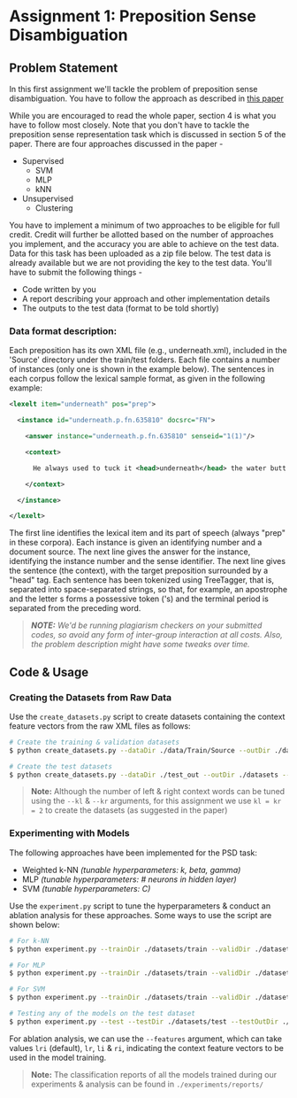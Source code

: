 # Assignment 1: Preposition Sense Disambiguation

## Problem Statement
In this first assignment we'll tackle the problem of preposition sense disambiguation. You have to follow the approach as described in [this paper](https://www.aclweb.org/anthology/D18-1180.pdf)

While you are encouraged to read the whole paper, section 4 is what you have to follow most closely. Note that you don't have to tackle the preposition sense representation task which is discussed in section 5 of the paper. There are four approaches discussed in the paper - 

- Supervised
    - SVM
    - MLP
    - kNN
- Unsupervised
    - Clustering


You have to implement a minimum of two approaches to be eligible for full credit. Credit will further be allotted based on the number of approaches you implement, and the accuracy you are able to achieve on the test data. Data for this task has been uploaded as a zip file below. The test data is already available but we are not providing the key to the test data. You'll have to submit the following things - 

- Code written by you
- A report describing your approach and other implementation details
- The outputs to the test data (format to be told shortly)


### Data format description: 

Each preposition has its own XML file (e.g., underneath.xml), included in the 'Source' directory under the train/test folders. Each file contains a number of instances (only one is shown in the example below). The sentences in each corpus follow the lexical sample format, as given in the following example:

```xml
<lexelt item="underneath" pos="prep">

  <instance id="underneath.p.fn.635810" docsrc="FN">

    <answer instance="underneath.p.fn.635810" senseid="1(1)"/>

    <context>

      He always used to tuck it <head>underneath</head> the water butt . 

    </context>

  </instance>

</lexelt>
```

The first line identifies the lexical item and its part of speech (always "prep" in these corpora). Each instance is given an identifying number and a document source. The next line gives the answer for the instance, identifying the instance number and the sense identifier. The next line gives the sentence (the context), with the target preposition surrounded by a "head" tag. Each sentence has been tokenized using TreeTagger, that is, separated into space-separated strings, so that, for example, an apostrophe and the letter s forms a possessive token ('s) and the terminal period is separated from the preceding word.


> _**NOTE:** We'd be running plagiarism checkers on your submitted codes, so avoid any form of inter-group interaction at all costs. Also, the problem description might have some tweaks over time._

## Code & Usage

### Creating the Datasets from Raw Data

Use the `create_datasets.py` script to create datasets containing the context feature vectors from the raw XML files as follows:

```bash
# Create the training & validation datasets
$ python create_datasets.py --dataDir ./data/Train/Source --outDir ./datasets --kl 2 --kr 2

# Create the test datasets
$ python create_datasets.py --dataDir ./test_out --outDir ./datasets --test --kl 2 --kr 2
```

> **Note:** Although the number of left & right context words can be tuned using the `--kl` & `--kr` arguments, for this assignment we use `kl = kr = 2` to create the datasets (as suggested in the paper)

### Experimenting with Models

The following approaches have been implemented for the PSD task:

- Weighted k-NN *(tunable hyperparameters: k, beta, gamma)*
- MLP *(tunable hyperparameters: # neurons in hidden layer)*
- SVM *(tunable hyperparameters: C)*

Use the `experiment.py` script to tune the hyperparameters & conduct an ablation analysis for these approaches. Some ways to use the script are shown below:

```bash
# For k-NN
$ python experiment.py --trainDir ./datasets/train --validDir ./datasets/valid --outDir experiments--modelType knn --beta 0.1 --gamma 0.1 --k 5

# For MLP
$ python experiment.py --trainDir ./datasets/train --validDir ./datasets/valid --outDir experiments--modelType mlp --numNeurons 50

# For SVM
$ python experiment.py --trainDir ./datasets/train --validDir ./datasets/valid --outDir experiments--modelType svm --C 0.5

# Testing any of the models on the test dataset
$ python experiment.py --test --testDir ./datasets/test --testOutDir ./test_out --modelsDir ./experiments/models/lri_svm_C=0.5 --modelType svm --C 0.5
```

For ablation analysis, we can use the `--features` argument, which can take values `lri` (default), `lr`, `li` & `ri`, indicating the context feature vectors to be used in the model training.

> **Note:** The classification reports of all the models trained during our experiments & analysis can be found in `./experiments/reports/`